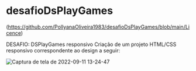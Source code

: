 # desafioDsPlayGames
(https://github.com/PollyanaOliveira1983/desafioDsPlayGames/blob/main/Licence)

DESAFIO: DSPlayGames responsivo
Criação de um projeto HTML/CSS responsivo correspondente ao design a seguir:

![Captura de tela de 2022-09-11 13-24-47](https://user-images.githubusercontent.com/90224120/189538405-a583e543-8ac7-4c98-bb9a-f20065762f92.png)
